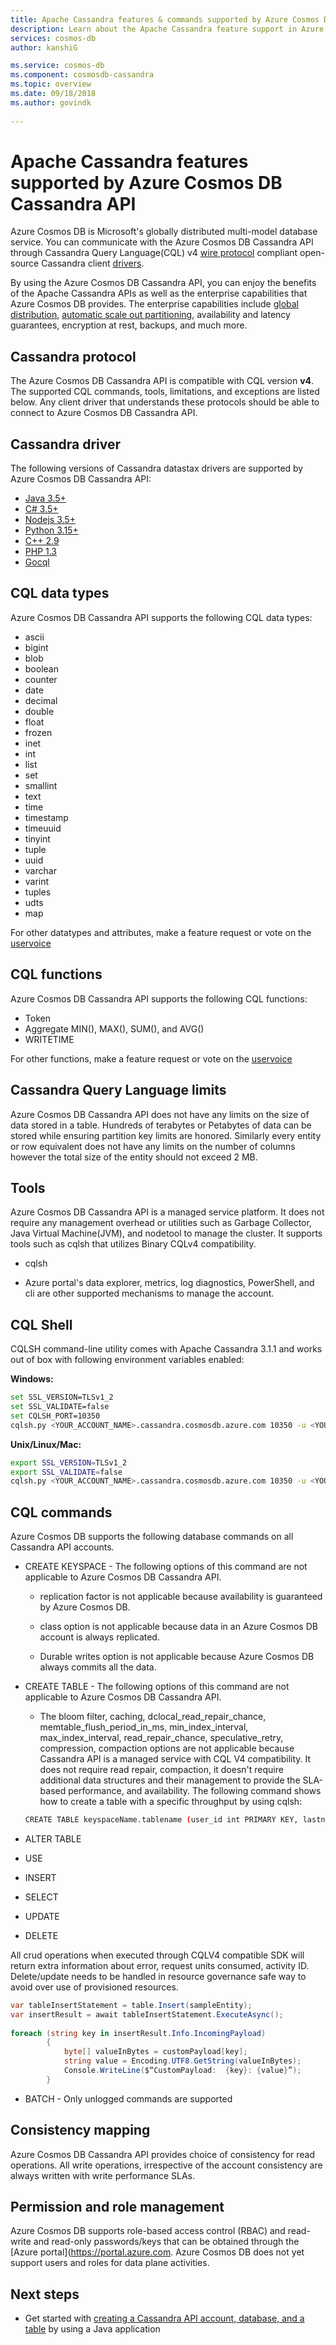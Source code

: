 ```yaml
---
title: Apache Cassandra features & commands supported by Azure Cosmos DB Cassandra API | Microsoft Docs
description: Learn about the Apache Cassandra feature support in Azure Cosmos DB Cassandra API
services: cosmos-db
author: kanshiG

ms.service: cosmos-db
ms.component: cosmosdb-cassandra
ms.topic: overview
ms.date: 09/18/2018
ms.author: govindk
 
---
```

# Apache Cassandra features supported by Azure Cosmos DB Cassandra API 

Azure Cosmos DB is Microsoft's globally distributed multi-model database service. You can communicate with the Azure Cosmos DB Cassandra API through Cassandra Query Language(CQL) v4 [wire protocol](https://github.com/apache/cassandra/blob/trunk/doc/native_protocol_v4.spec) compliant open-source Cassandra client [drivers](http://cassandra.apache.org/doc/latest/getting_started/drivers.html?highlight=driver). 

By using the Azure Cosmos DB Cassandra API, you can enjoy the benefits of the Apache Cassandra APIs as well as the enterprise capabilities that Azure Cosmos DB provides. The enterprise capabilities include [global distribution](distribute-data-globally.md), [automatic scale out partitioning](partition-data.md), availability and latency guarantees, encryption at rest, backups, and much more.

## Cassandra protocol 

The Azure Cosmos DB Cassandra API is compatible with CQL version **v4**. The supported CQL commands, tools, limitations, and exceptions are listed below. Any client driver that understands these protocols should be able to connect to Azure Cosmos DB Cassandra API.

## Cassandra driver

The following versions of Cassandra datastax drivers are supported by Azure Cosmos DB Cassandra API:

* [Java 3.5+](https://github.com/datastax/java-driver)  
* [C# 3.5+](https://github.com/datastax/csharp-driver)  
* [Nodejs 3.5+](https://github.com/datastax/nodejs-driver)  
* [Python 3.15+](https://github.com/datastax/python-driver)  
* [C++ 2.9](https://github.com/datastax/cpp-driver)   
* [PHP 1.3](https://github.com/datastax/php-driver)  
* [Gocql](https://github.com/gocql/gocql)  
 
## CQL data types 

Azure Cosmos DB Cassandra API supports the following CQL data types:

* ascii  
* bigint  
* blob  
* boolean  
* counter  
* date  
* decimal  
* double  
* float  
* frozen  
* inet  
* int  
* list  
* set  
* smallint  
* text  
* time  
* timestamp  
* timeuuid  
* tinyint  
* tuple  
* uuid  
* varchar  
* varint  
* tuples  
* udts  
* map  

For other datatypes and attributes, make a feature request or vote on the [uservoice](https://feedback.azure.com/forums/263030-azure-cosmos-db)

## CQL functions

Azure Cosmos DB Cassandra API supports the following CQL functions:

* Token  
* Aggregate MIN(), MAX(), SUM(), and AVG()  
* WRITETIME

For other functions, make a feature request or vote on the [uservoice](https://feedback.azure.com/forums/263030-azure-cosmos-db)

## Cassandra Query Language limits

Azure Cosmos DB Cassandra API does not have any limits on the size of data stored in a table. Hundreds of terabytes or Petabytes of data can be stored while ensuring partition key limits are honored. Similarly every entity or row equivalent does not have any limits on the number of columns however the total size of the entity should not exceed 2 MB.

## Tools 

Azure Cosmos DB Cassandra API is a managed service platform. It does not require any management overhead or utilities such as Garbage Collector, Java Virtual Machine(JVM), and nodetool to manage the cluster. It supports tools such as cqlsh that utilizes Binary CQLv4 compatibility.

* cqlsh  

* Azure portal's data explorer, metrics, log diagnostics, PowerShell, and cli are other supported mechanisms to manage the account.

## CQL Shell  

CQLSH command-line utility comes with Apache Cassandra 3.1.1 and works out of box with following environment variables enabled:

**Windows:** 

```bash
set SSL_VERSION=TLSv1_2 
set SSL_VALIDATE=false 
set CQLSH_PORT=10350 
cqlsh.py <YOUR_ACCOUNT_NAME>.cassandra.cosmosdb.azure.com 10350 -u <YOUR_ACCOUNT_NAME> -p <YOUR_ACCOUNT_PASSWORD> –ssl 
```
**Unix/Linux/Mac:**

```bash
export SSL_VERSION=TLSv1_2 
export SSL_VALIDATE=false 
cqlsh.py <YOUR_ACCOUNT_NAME>.cassandra.cosmosdb.azure.com 10350 -u <YOUR_ACCOUNT_NAME> -p <YOUR_ACCOUNT_PASSWORD> –ssl 
```

## CQL commands

Azure Cosmos DB supports the following database commands on all Cassandra API accounts.

* CREATE KEYSPACE - The following options of this command are not applicable to Azure Cosmos DB Cassandra API.

  * replication factor is not applicable because availability is guaranteed by Azure Cosmos DB.  

  * class option is not applicable because data in an Azure Cosmos DB account is always replicated.

  * Durable writes option is not applicable because Azure Cosmos DB always commits all the data.

* CREATE TABLE - The following options of this command are not applicable to Azure Cosmos DB Cassandra API.

  * The bloom filter, caching, dclocal_read_repair_chance, memtable_flush_period_in_ms, min_index_interval, max_index_interval, read_repair_chance, speculative_retry, compression, compaction options are not applicable because Cassandra API is a managed service with CQL V4 compatibility. It does not require read repair, compaction, it doesn't require additional data structures and their management to provide the SLA-based performance, and availability. The following command shows how to create a table with a specific throughput by using cqlsh: 

   ``` bash 
   CREATE TABLE keyspaceName.tablename (user_id int PRIMARY KEY, lastname text) WITH cosmosdb_provisioned_throughput=100000
   ```

* ALTER TABLE 

* USE 

* INSERT 

* SELECT 

* UPDATE 

* DELETE

All crud operations when executed through CQLV4 compatible SDK will return extra information about error, request units consumed, activity ID. Delete/update needs to be handled in resource governance safe way to avoid over use of provisioned resources. 

```csharp
var tableInsertStatement = table.Insert(sampleEntity); 
var insertResult = await tableInsertStatement.ExecuteAsync(); 
 
foreach (string key in insertResult.Info.IncomingPayload) 
        { 
            byte[] valueInBytes = customPayload[key]; 
            string value = Encoding.UTF8.GetString(valueInBytes); 
            Console.WriteLine($“CustomPayload:  {key}: {value}”); 
        } 
```

* BATCH - Only unlogged commands are supported 

## Consistency mapping 

Azure Cosmos DB Cassandra API provides choice of consistency for read operations. All write operations, irrespective of the account consistency are always written with write performance SLAs.

## Permission and role management

Azure Cosmos DB supports role-based access control (RBAC) and read-write and read-only passwords/keys that can be obtained through the [Azure portal](https://portal.azure.com. Azure Cosmos DB does not yet support users and roles for data plane activities. 

## Next steps

- Get started with [creating a Cassandra API account, database, and a table](create-cassandra-api-account-java.md) by using a Java application

